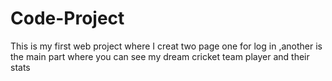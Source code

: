 # Code-Project
This is my first web project where I creat two page one for log in ,another is the main part where you can see my dream cricket team player and their stats

